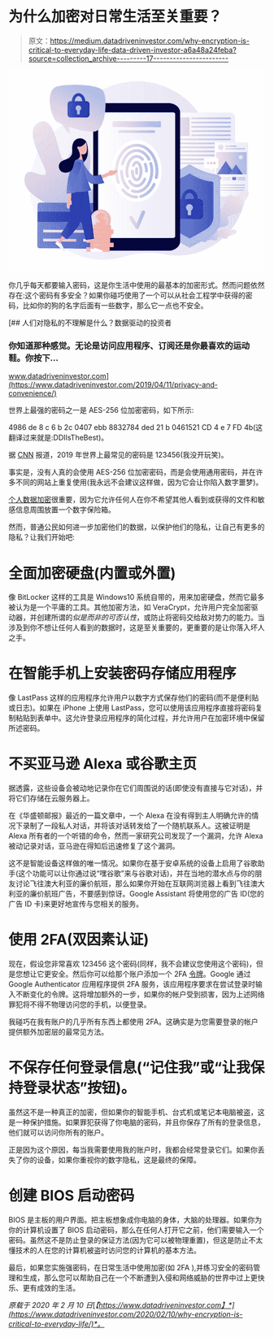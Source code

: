 # 为什么加密对日常生活至关重要？

> 原文：<https://medium.datadriveninvestor.com/why-encryption-is-critical-to-everyday-life-data-driven-investor-a6a48a24feba?source=collection_archive---------17----------------------->

![](img/9a1b6da6372d7d82e735777f27d94201.png)

你几乎每天都要输入密码，这是你生活中使用的最基本的加密形式。然而问题依然存在:这个密码有多安全？如果你碰巧使用了一个可以从社会工程学中获得的密码，比如你的狗的名字后面有一些数字，那么它一点也不安全。

[](https://www.datadriveninvestor.com/2019/04/11/privacy-and-convenience/) [## 人们对隐私的不理解是什么？数据驱动的投资者

### 你知道那种感觉。无论是访问应用程序、订阅还是你最喜欢的运动鞋。你按下…

www.datadriveninvestor.com](https://www.datadriveninvestor.com/2019/04/11/privacy-and-convenience/) 

世界上最强的密码之一是 AES-256 位加密密码，如下所示:

4986 de 8 c 6 b 2c 0407 ebb 8832784 ded 21 b 0461521 CD 4 e 7 FD 4b(这翻译过来就是:DDIIsTheBest)。

据 [CNN](https://www.cnn.com/2019/04/22/uk/most-common-passwords-scli-gbr-intl/index.html) 报道，2019 年世界上最常见的密码是 123456(我没开玩笑)。

事实是，没有人真的会使用 AES-256 位加密密码，而是会使用通用密码，并在许多不同的网站上重复使用(我永远不会建议这样做，因为它会让你陷入数字噩梦)。

[个人数据加密](https://www.datadriveninvestor.com/glossary/encryption/)很重要，因为它允许任何人在你不希望其他人看到或获得的文件和敏感信息周围放置一个数字保险箱。

然而，普通公民如何进一步加密他们的数据，以保护他们的隐私，让自己有更多的隐私？让我们开始吧:

# 全面加密硬盘(内置或外置)

像 BitLocker 这样的工具是 Windows10 系统自带的，用来加密硬盘，然而它最多被认为是一个平庸的工具。其他加密方法，如 VeraCrypt，允许用户完全加密驱动器，并创建所谓的*似是而非的可否认性*，或防止将密码交给敌对势力的能力。当涉及到你不想让任何人看到的数据时，这是至关重要的，更重要的是让你落入坏人之手。

# 在智能手机上安装密码存储应用程序

像 LastPass 这样的应用程序允许用户以数字方式保存他们的密码(而不是便利贴或日志)。如果在 iPhone 上使用 LastPass，您可以使用该应用程序直接将密码复制粘贴到表单中。这允许登录应用程序的简化过程，并允许用户在加密环境中保留所述密码。

# 不买亚马逊 Alexa 或谷歌主页

据透露，这些设备会被动地记录你在它们周围说的话(即使没有直接与它对话)，并将它们存储在云服务器上。

在《华盛顿邮报》最近的一篇文章中，一个 Alexa 在没有得到主人明确允许的情况下录制了一段私人对话，并将该对话转发给了一个随机联系人。这被证明是 Alexa 所有者的一个听错的命令，然而一家研究公司发现了一个漏洞，允许 Alexa 被动记录对话，亚马逊在得知后迅速修复了这个漏洞。

这不是智能设备这样做的唯一情况。如果你在基于安卓系统的设备上启用了谷歌助手(这个功能可以让你通过说“嘿谷歌”来与谷歌对话)，并在当地的潜水点与你的朋友讨论飞往澳大利亚的廉价航班，那么如果你开始在互联网浏览器上看到飞往澳大利亚的廉价航班广告，不要感到惊讶。Google Assistant 将使用您的广告 ID(您的广告 ID 卡)来更好地宣传与您相关的服务。

# 使用 2FA(双因素认证)

现在，假设您非常喜欢 123456 这个密码(同样，我不会建议您使用这个密码)，但是您想让它更安全。然后你可以给那个账户添加一个 2FA [令牌](https://www.datadriveninvestor.com/glossary/token/)。Google 通过 Google Authenticator 应用程序提供 2FA 服务，该应用程序要求在尝试登录时输入不断变化的令牌。这将增加额外的一步，如果你的帐户受到损害，因为上述网络罪犯将不得不物理访问您的手机，以便登录。

我碰巧在我有账户的几乎所有东西上都使用 2FA。这确实是为您需要登录的帐户提供额外加密层的最常见方法。

# 不保存任何登录信息(“记住我”或“让我保持登录状态”按钮)。

虽然这不是一种真正的加密，但如果你的智能手机、台式机或笔记本电脑被盗，这是一种保护措施。如果罪犯获得了你电脑的密码，并且你保存了所有的登录信息，他们就可以访问你所有的账户。

正是因为这个原因，每当我需要使用我的账户时，我都会经常登录它们。如果你丢失了你的设备，如果你重视你的数字隐私，这是最终的保障。

# 创建 BIOS 启动密码

BIOS 是主板的用户界面。把主板想象成你电脑的身体，大脑的处理器。如果你为你的计算机设置了 BIOS 启动密码，那么在任何人打开它之前，他们需要输入一个密码。虽然这不是防止登录的保证方法(因为它可以被物理重置)，但这是防止不太懂技术的人在您的计算机被盗时访问您的计算机的基本方法。

最后，如果您实施强密码，在日常生活中使用加密(如 2FA ),并练习安全的密码管理和生成，那么您可以帮助自己在一个不断遭到入侵和网络威胁的世界中过上更快乐、更有成效的生活。

*原载于 2020 年 2 月 10 日*[*【https://www.datadriveninvestor.com】*](https://www.datadriveninvestor.com/2020/02/10/why-encryption-is-critical-to-everyday-life/)*。*